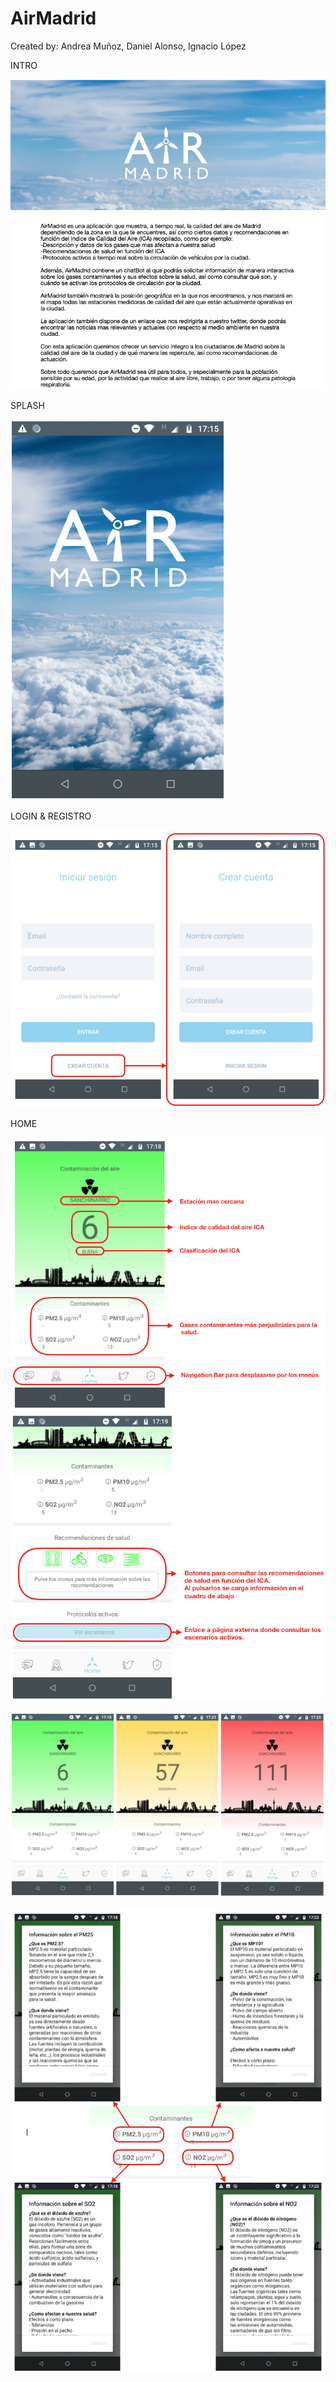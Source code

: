 # AirMadrid
Created by: Andrea Muñoz, Daniel Alonso, Ignacio López

INTRO


![Intro](https://github.com/2DAMUE/pi1920v-danaan/blob/master/images_readme/Intro.png)


SPLASH


![Splash](https://github.com/2DAMUE/pi1920v-danaan/blob/master/images_readme/splash.png)


LOGIN & REGISTRO


![Login&registro](https://github.com/2DAMUE/pi1920v-danaan/blob/master/images_readme/Login&Reg.png)


HOME


![Home1](https://github.com/2DAMUE/pi1920v-danaan/blob/master/images_readme/home_verde1.png)
![Home2](https://github.com/2DAMUE/pi1920v-danaan/blob/master/images_readme/home_verde2.png)

![Home3](https://github.com/2DAMUE/pi1920v-danaan/blob/master/images_readme/home_colores.png)

![Home4](https://github.com/2DAMUE/pi1920v-danaan/blob/master/images_readme/datos_gases.png)



